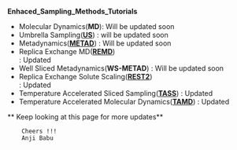 
**Enhaced_Sampling_Methods_Tutorials**






* Molecular Dynamics(**MD**):     Will be updated soon
* Umbrella Sampling([**US**](https://github.com/NNairIITK/Enhanced_Sampling_Methods_Tutorials/tree/master/Umbrella_Sampling))                         :     will be updated soon 
* Metadynamics([**METAD**](https://github.com/NNairIITK/Enhanced_Sampling_Methods_Tutorials/tree/master/Metadynamics))                           :     Will be updated soon
* Replica Exchange MD([**REMD**](https://github.com/NNairIITK/Enhanced_Sampling_Methods_Tutorials/tree/master/Replica_Exchange_MD))                                                         
                                                    :     Updated
* Well Sliced Metadynamics(**WS-METAD**)            :     Will be updated soon
* Replica Exchange Solute Scaling([**REST2**](https://github.com/NNairIITK/Enhanced_Sampling_Methods_Tutorials/tree/master/REST2))           
                                                    :     Updated
* Temperature Accelerated Sliced Sampling([**TASS**](https://github.com/NNairIITK/Enhanced_Sampling_Methods_Tutorials/tree/master/TASS)) :     Updated
* Temperature Accelerated Molecular Dynamics([**TAMD**](https://github.com/NNairIITK/Enhanced_Sampling_Methods_Tutorials/tree/master/TAMD))                                 :     Updated
    
    
    
    
    
  
    
** Keep looking at this page for more updates** 
        
        Cheers !!!
        Anji Babu
    
